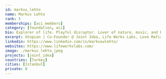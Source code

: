 ```yaml
---
id: markus_lehto
name: Markus Lehto
rank: 5
memberships: [aci_members]
category: [foundation, aci]
bio: Explorer of life. Playful disruptor. Lover of nature, music, and beauty in all its forms. Real estate developer & consultant. Entrepreneur for good.
excerpt: Utopian | Co-Founder @ Joint Idea, Life Works Labs, Love Mafia, Urbanista Labs
linkedin: https://www.linkedin.com/in/markuswlehto/
websites: https://www.lifeworkslabs.com/
image: ./markus_lehto.jpeg
projects: [joint_idea]
countries: [Turkey]
cities: [Istanbul]
private: 0
---
```

